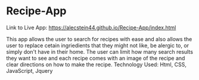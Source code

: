 # Recipe-App
Link to Live App: https://alecstein44.github.io/Recipe-App/index.html

  This app allows the user to search for recipes with ease and also allows the user to replace cetain ingriedients that they might not like, be alergic to, or simply don't have in their home. The user can limit how many search results they want to see and each recipe comes with an image of the recipe and clear directions on how to make the recipe.
Technology Used: Html, CSS, JavaScript, Jquery


